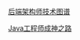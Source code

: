 
[后端架构师技术图谱](https://github.com/xingshaocheng/architect-awesome)

[Java工程师成神之路](http://hollischuang.gitee.io/tobetopjavaer/#/)


